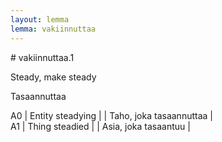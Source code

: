 ```yaml
---
layout: lemma
lemma: vakiinnuttaa
---
```


<div class="sense">
# <span class="sensename">vakiinnuttaa.1</span>

<span class="description">Steady, make steady</span>

<span class="description">Tasaannuttaa</span>

A0 | Entity steadying |   | Taho, joka tasaannuttaa |  
A1 | Thing steadied |   | Asia, joka tasaantuu |  

</div>

